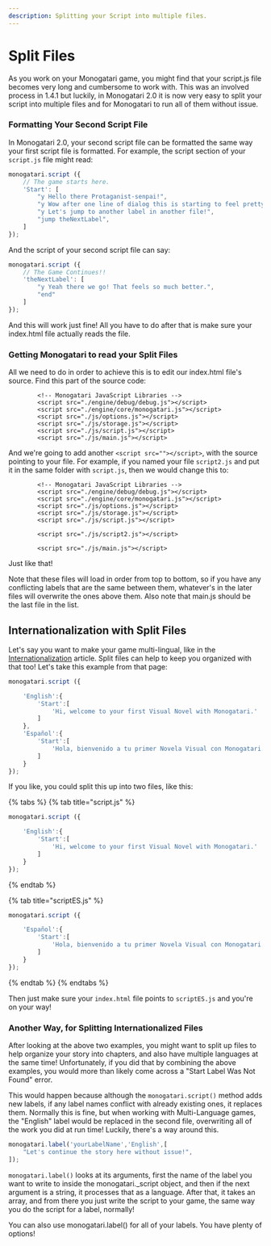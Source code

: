 ```yaml
---
description: Splitting your Script into multiple files.
---
```


# Split Files

As you work on your Monogatari game, you might find that your script.js file becomes very long and cumbersome to work with. This was an involved process in 1.4.1 but luckily, in Monogatari 2.0 it is now very easy to split your script into multiple files and for Monogatari to run all of them without issue.

### Formatting Your Second Script File

In Monogatari 2.0, your second script file can be formatted the same way your first script file is formatted. For example, the script section of your `script.js` file might read:

```javascript
monogatari.script ({
	// The game starts here.
	'Start': [
		"y Hello there Protaganist-senpai!",
		"y Wow after one line of dialog this is starting to feel pretty long.",
		"y Let's jump to another label in another file!",
		"jump theNextLabel",
	]
});
```

And the script of your second script file can say:

```javascript
monogatari.script ({
	// The Game Continues!!
	'theNextLabel': [
		"y Yeah there we go! That feels so much better.",
		"end"
	]
});
```

And this will work just fine! All you have to do after that is make sure your index.html file actually reads the file. 

### Getting Monogatari to read your Split Files

All we need to do in order to achieve this is to edit our index.html file's source. Find this part of the source code:

```markup
		<!-- Monogatari JavaScript Libraries -->
		<script src="./engine/debug/debug.js"></script>
		<script src="./engine/core/monogatari.js"></script>
		<script src="./js/options.js"></script>
		<script src="./js/storage.js"></script>
		<script src="./js/script.js"></script>
		<script src="./js/main.js"></script>
```

And we're going to add another `<script src=""></script>`, with the source pointing to your file. For example, if you named your file `script2.js` and put it in the same folder with `script.js`, then we would change this to:

```markup
		<!-- Monogatari JavaScript Libraries -->
		<script src="./engine/debug/debug.js"></script>
		<script src="./engine/core/monogatari.js"></script>
		<script src="./js/options.js"></script>
		<script src="./js/storage.js"></script>
		<script src="./js/script.js"></script>
		
		<script src="./js/script2.js"></script>
		
		<script src="./js/main.js"></script>
```

Just like that!

Note that these files will load in order from top to bottom, so if you have any conflicting labels that are the same between them, whatever's in the later files will overwrite the ones above them. Also note that main.js should be the last file in the list.

## Internationalization with Split Files

Let's say you want to make your game multi-lingual, like in the [Internationalization](https://developers.monogatari.io/documentation/v/develop/configuration-options/game-configuration/internationalization) article. Split files can help to keep you organized with that too! Let's take this example from that page:

```javascript
monogatari.script ({

    'English':{
        'Start':[
            'Hi, welcome to your first Visual Novel with Monogatari.'
        ]
    },
    'Español':{
        'Start':[
            'Hola, bienvenido a tu primer Novela Visual con Monogatari.'
        ]
    }
});
```

If you like, you could split this up into two files, like this:

{% tabs %}
{% tab title="script.js" %}
```javascript
monogatari.script ({

    'English':{
        'Start':[
            'Hi, welcome to your first Visual Novel with Monogatari.'
        ]
    }
});
```
{% endtab %}

{% tab title="scriptES.js" %}
```javascript
monogatari.script ({

    'Español':{
        'Start':[
            'Hola, bienvenido a tu primer Novela Visual con Monogatari.'
        ]
    }
});
```
{% endtab %}
{% endtabs %}

Then just make sure your `index.html` file points to `scriptES.js` and you're on your way!

### Another Way, for Splitting Internationalized Files

After looking at the above two examples, you might want to split up files to help organize your story into chapters, and also have multiple languages at the same time! Unfortunately, if you did that by combining the above examples, you would more than likely come across a "Start Label Was Not Found" error. 

This would happen because although the `monogatari.script()` method adds new labels, if any label names conflict with already existing ones, it replaces them. Normally this is fine, but when working with Multi-Language games, the "English" label would be replaced in the second file, overwriting all of the work you did at run time! Luckily, there's a way around this.

```javascript
monogatari.label('yourLabelName','English',[
    "Let's continue the story here without issue!",
]);
```

`monogatari.label()` looks at its arguments, first the name of the label you want to write to inside the monogatari.\_script object, and then if the next argument is a string, it processes that as a language. After that, it takes an array, and from there you just write the script to your game, the same way you do the script for a label, normally!

You can also use monogatari.label\(\) for all of your labels. You have plenty of options!

